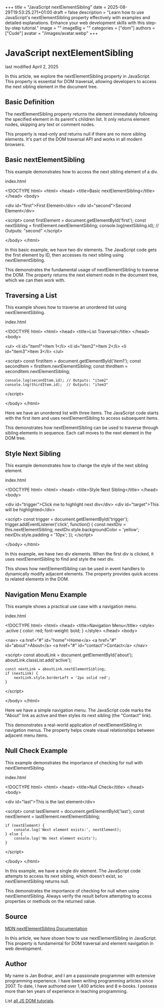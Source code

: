 +++
title = "JavaScript nextElementSibling"
date = 2025-08-29T19:53:25.271+01:00
draft = false
description = "Learn how to use JavaScript's nextElementSibling property effectively with examples and detailed explanations. Enhance your web development skills with this step-by-step tutorial."
image = ""
imageBig = ""
categories = ["dom"]
authors = ["Cude"]
avatar = "/images/avatar.webp"
+++

# JavaScript nextElementSibling

last modified April 2, 2025

In this article, we explore the nextElementSibling property in
JavaScript. This property is essential for DOM traversal, allowing developers
to access the next sibling element in the document tree.

## Basic Definition

The nextElementSibling property returns the element immediately
following the specified element in its parent's children list. It only returns
element nodes, skipping any text or comment nodes.

This property is read-only and returns null if there are no more sibling
elements. It's part of the DOM traversal API and works in all modern browsers.

## Basic nextElementSibling

This example demonstrates how to access the next sibling element of a div.

index.html
    

&lt;!DOCTYPE html&gt;
&lt;html&gt;
&lt;head&gt;
    &lt;title&gt;Basic nextElementSibling&lt;/title&gt;
&lt;/head&gt;
&lt;body&gt;

&lt;div id="first"&gt;First Element&lt;/div&gt;
&lt;div id="second"&gt;Second Element&lt;/div&gt;

&lt;script&gt;
    const firstElement = document.getElementById('first');
    const nextSibling = firstElement.nextElementSibling;
    console.log(nextSibling.id); // Outputs: "second"
&lt;/script&gt;

&lt;/body&gt;
&lt;/html&gt;

In this basic example, we have two div elements. The JavaScript code gets the
first element by ID, then accesses its next sibling using
nextElementSibling.

This demonstrates the fundamental usage of nextElementSibling to
traverse the DOM. The property returns the next element node in the document
tree, which we can then work with.

## Traversing a List

This example shows how to traverse an unordered list using nextElementSibling.

index.html
    

&lt;!DOCTYPE html&gt;
&lt;html&gt;
&lt;head&gt;
    &lt;title&gt;List Traversal&lt;/title&gt;
&lt;/head&gt;
&lt;body&gt;

&lt;ul&gt;
    &lt;li id="item1"&gt;Item 1&lt;/li&gt;
    &lt;li id="item2"&gt;Item 2&lt;/li&gt;
    &lt;li id="item3"&gt;Item 3&lt;/li&gt;
&lt;/ul&gt;

&lt;script&gt;
    const firstItem = document.getElementById('item1');
    const secondItem = firstItem.nextElementSibling;
    const thirdItem = secondItem.nextElementSibling;
    
    console.log(secondItem.id); // Outputs: "item2"
    console.log(thirdItem.id);  // Outputs: "item3"
&lt;/script&gt;

&lt;/body&gt;
&lt;/html&gt;

Here we have an unordered list with three items. The JavaScript code starts with
the first item and uses nextElementSibling to access subsequent
items.

This demonstrates how nextElementSibling can be used to traverse
through sibling elements in sequence. Each call moves to the next element in
the DOM tree.

## Style Next Sibling

This example demonstrates how to change the style of the next sibling element.

index.html
    

&lt;!DOCTYPE html&gt;
&lt;html&gt;
&lt;head&gt;
    &lt;title&gt;Style Next Sibling&lt;/title&gt;
&lt;/head&gt;
&lt;body&gt;

&lt;div id="trigger"&gt;Click me to highlight next div&lt;/div&gt;
&lt;div id="target"&gt;This will be highlighted&lt;/div&gt;

&lt;script&gt;
    const trigger = document.getElementById('trigger');
    trigger.addEventListener('click', function() {
        const nextDiv = this.nextElementSibling;
        nextDiv.style.backgroundColor = 'yellow';
        nextDiv.style.padding = '10px';
    });
&lt;/script&gt;

&lt;/body&gt;
&lt;/html&gt;

In this example, we have two div elements. When the first div is clicked, it
uses nextElementSibling to find and style the next div.

This shows how nextElementSibling can be used in event handlers to
dynamically modify adjacent elements. The property provides quick access to
related elements in the DOM.

## Navigation Menu Example

This example shows a practical use case with a navigation menu.

index.html
    

&lt;!DOCTYPE html&gt;
&lt;html&gt;
&lt;head&gt;
    &lt;title&gt;Navigation Menu&lt;/title&gt;
    &lt;style&gt;
        .active { color: red; font-weight: bold; }
    &lt;/style&gt;
&lt;/head&gt;
&lt;body&gt;

&lt;nav&gt;
    &lt;a href="#" id="home"&gt;Home&lt;/a&gt;
    &lt;a href="#" id="about"&gt;About&lt;/a&gt;
    &lt;a href="#" id="contact"&gt;Contact&lt;/a&gt;
&lt;/nav&gt;

&lt;script&gt;
    const aboutLink = document.getElementById('about');
    aboutLink.classList.add('active');
    
    const nextLink = aboutLink.nextElementSibling;
    if (nextLink) {
        nextLink.style.borderLeft = '2px solid red';
    }
&lt;/script&gt;

&lt;/body&gt;
&lt;/html&gt;

Here we have a simple navigation menu. The JavaScript code marks the "About"
link as active and then styles its next sibling (the "Contact" link).

This demonstrates a real-world application of nextElementSibling in
navigation menus. The property helps create visual relationships between
adjacent menu items.

## Null Check Example

This example demonstrates the importance of checking for null with nextElementSibling.

index.html
    

&lt;!DOCTYPE html&gt;
&lt;html&gt;
&lt;head&gt;
    &lt;title&gt;Null Check&lt;/title&gt;
&lt;/head&gt;
&lt;body&gt;

&lt;div id="last"&gt;This is the last element&lt;/div&gt;

&lt;script&gt;
    const lastElement = document.getElementById('last');
    const nextElement = lastElement.nextElementSibling;
    
    if (nextElement) {
        console.log('Next element exists:', nextElement);
    } else {
        console.log('No next element exists');
    }
&lt;/script&gt;

&lt;/body&gt;
&lt;/html&gt;

In this example, we have a single div element. The JavaScript code attempts to
access its next sibling, which doesn't exist, so nextElementSibling
returns null.

This demonstrates the importance of checking for null when using
nextElementSibling. Always verify the result before attempting to
access properties or methods on the returned value.

## Source

[MDN nextElementSibling Documentation](https://developer.mozilla.org/en-US/docs/Web/API/Element/nextElementSibling)

In this article, we have shown how to use nextElementSibling in
JavaScript. This property is fundamental for DOM traversal and element
navigation in web development.

## Author

My name is Jan Bodnar, and I am a passionate programmer with extensive
programming experience. I have been writing programming articles since 2007.
To date, I have authored over 1,400 articles and 8 e-books. I possess more
than ten years of experience in teaching programming.

List [all JS DOM tutorials](/all/#dom).